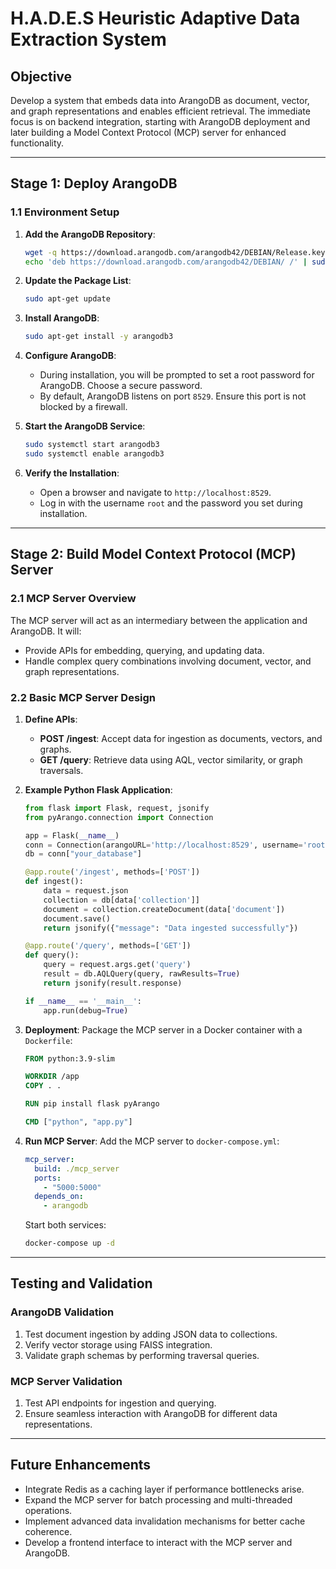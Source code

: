 # H.A.D.E.S Heuristic Adaptive Data Extraction System

## **Objective**

Develop a system that embeds data into ArangoDB as document, vector, and graph representations and enables efficient retrieval. The immediate focus is on backend integration, starting with ArangoDB deployment and later building a Model Context Protocol (MCP) server for enhanced functionality.

---

## **Stage 1: Deploy ArangoDB**

### 1.1 **Environment Setup**

1. **Add the ArangoDB Repository**:
   ```bash
   wget -q https://download.arangodb.com/arangodb42/DEBIAN/Release.key -O- | sudo apt-key add -
   echo 'deb https://download.arangodb.com/arangodb42/DEBIAN/ /' | sudo tee /etc/apt/sources.list.d/arangodb.list
   ```

2. **Update the Package List**:
   ```bash
   sudo apt-get update
   ```

3. **Install ArangoDB**:
   ```bash
   sudo apt-get install -y arangodb3
   ```

4. **Configure ArangoDB**:
   - During installation, you will be prompted to set a root password for ArangoDB. Choose a secure password.
   - By default, ArangoDB listens on port `8529`. Ensure this port is not blocked by a firewall.

5. **Start the ArangoDB Service**:
   ```bash
   sudo systemctl start arangodb3
   sudo systemctl enable arangodb3
   ```

6. **Verify the Installation**:
   - Open a browser and navigate to `http://localhost:8529`.
   - Log in with the username `root` and the password you set during installation.

---

## **Stage 2: Build Model Context Protocol (MCP) Server**

### 2.1 **MCP Server Overview**

The MCP server will act as an intermediary between the application and ArangoDB. It will:

- Provide APIs for embedding, querying, and updating data.
- Handle complex query combinations involving document, vector, and graph representations.

### 2.2 **Basic MCP Server Design**

1. **Define APIs**:
   - **POST /ingest**: Accept data for ingestion as documents, vectors, and graphs.
   - **GET /query**: Retrieve data using AQL, vector similarity, or graph traversals.

2. **Example Python Flask Application**:

   ```python
   from flask import Flask, request, jsonify
   from pyArango.connection import Connection

   app = Flask(__name__)
   conn = Connection(arangoURL='http://localhost:8529', username='root', password='your_password')
   db = conn["your_database"]

   @app.route('/ingest', methods=['POST'])
   def ingest():
       data = request.json
       collection = db[data['collection']]
       document = collection.createDocument(data['document'])
       document.save()
       return jsonify({"message": "Data ingested successfully"})

   @app.route('/query', methods=['GET'])
   def query():
       query = request.args.get('query')
       result = db.AQLQuery(query, rawResults=True)
       return jsonify(result.response)

   if __name__ == '__main__':
       app.run(debug=True)
   ```

3. **Deployment**:
   Package the MCP server in a Docker container with a `Dockerfile`:

   ```Dockerfile
   FROM python:3.9-slim

   WORKDIR /app
   COPY . .

   RUN pip install flask pyArango

   CMD ["python", "app.py"]
   ```

4. **Run MCP Server**:
   Add the MCP server to `docker-compose.yml`:

   ```yaml
   mcp_server:
     build: ./mcp_server
     ports:
       - "5000:5000"
     depends_on:
       - arangodb
   ```

   Start both services:

   ```bash
   docker-compose up -d
   ```

---

## **Testing and Validation**

### **ArangoDB Validation**

1. Test document ingestion by adding JSON data to collections.
2. Verify vector storage using FAISS integration.
3. Validate graph schemas by performing traversal queries.

### **MCP Server Validation**

1. Test API endpoints for ingestion and querying.
2. Ensure seamless interaction with ArangoDB for different data representations.

---

## **Future Enhancements**

- Integrate Redis as a caching layer if performance bottlenecks arise.
- Expand the MCP server for batch processing and multi-threaded operations.
- Implement advanced data invalidation mechanisms for better cache coherence.
- Develop a frontend interface to interact with the MCP server and ArangoDB.
